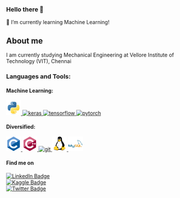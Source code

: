 ### Hello there 👋
🌱 I’m currently learning Machine Learning!

## About me
I am currently studying Mechanical Engineering at Vellore Institute of Technology (VIT), Chennai


### **Languages and Tools:**
<p align="left"> 

<!-- Machine Learning  -->
 #### **Machine Learning:**
<a href="https://www.python.org" target="_blank"> <img src="https://raw.githubusercontent.com/devicons/devicon/master/icons/python/python-original.svg" alt="python" width="40" height="40"/> </a> 
<a href="https://keras.io/" target="_blank"> <img src="https://upload.wikimedia.org/wikipedia/commons/a/ae/Keras_logo.svg" alt="keras" width="40" height="40"/> </a> 
<a href="https://www.tensorflow.org/" target="_blank"> <img src="https://www.vectorlogo.zone/logos/tensorflow/tensorflow-icon.svg" alt="tensorflow" width="40" height="40"/> </a> 
<a href="https://pytorch.org/" target="_blank"> <img src="https://www.vectorlogo.zone/logos/pytorch/pytorch-icon.svg" alt="pytorch" width="40" height="40"/> </a> 

 <!--  Other -->
  #### **Diversified:**
<a href="https://www.cprogramming.com/" target="_blank"> <img src="https://raw.githubusercontent.com/devicons/devicon/master/icons/c/c-original.svg" alt="c" width="40" height="40"/> </a> 
<a href="https://www.w3schools.com/cpp/" target="_blank"> <img src="https://raw.githubusercontent.com/devicons/devicon/master/icons/cplusplus/cplusplus-original.svg" alt="cplusplus" width="40" height="40"/> </a> 
<a href="https://git-scm.com/" target="_blank"> <img src="https://www.vectorlogo.zone/logos/git-scm/git-scm-icon.svg" alt="git" width="40" height="40"/> </a>  <a href="https://www.linux.org/" target="_blank"> <img src="https://raw.githubusercontent.com/devicons/devicon/master/icons/linux/linux-original.svg" alt="linux" width="40" height="40"/> </a> 
<a href="https://www.mysql.com/" target="_blank"> <img src="https://raw.githubusercontent.com/devicons/devicon/master/icons/mysql/mysql-original-wordmark.svg" alt="mysql" width="40" height="40"/> </a> 

 </p>
 
 
 
#### Find me on
<p align="left">
<a href="https://www.linkedin.com/in/chinthan-padam-chand-735759102/">
<img src="https://img.shields.io/badge/LinkedIn-blue?style=for-the-badge&logo=linkedin&logoColor=white" alt="LinkedIn Badge"/>
</a>
<br>
<a href="https://www.kaggle.com/chinthansurana">
<img src="https://img.shields.io/badge/Kaggle-white?style=for-the-badge&logo=kaggle&logoColor=blue" alt="Kaggle Badge"/>
</a>
<br>
<a href="https://twitter.com/chinthan5">
<img src="https://img.shields.io/badge/Twitter-blue?style=for-the-badge&logo=twitter&logoColor=white" alt="Twitter Badge"/>
</a>
</p>

<!--
**Chinthansurana/Chinthansurana** is a ✨ _special_ ✨ repository because its `README.md` (this file) appears on your GitHub profile.

Here are some ideas to get you started:

- 
- 🌱 I’m currently learning ...
- 👯 I’m looking to collaborate on ...
- 🤔 I’m looking for help with ...
- 💬 Ask me about ...
- 📫 How to reach me: ...
- 😄 Pronouns: ...
- ⚡ Fun fact: ...
-->
